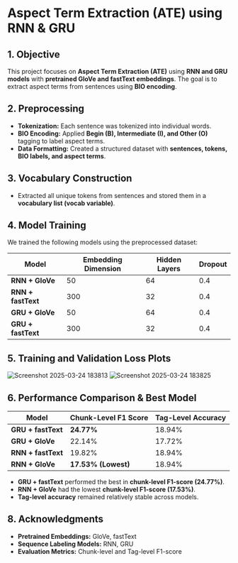 # Aspect Term Extraction (ATE) using RNN & GRU

## 1. Objective
This project focuses on **Aspect Term Extraction (ATE)** using **RNN and GRU models** with **pretrained GloVe and fastText embeddings**. The goal is to extract aspect terms from sentences using **BIO encoding**.

## 2. Preprocessing
- **Tokenization:** Each sentence was tokenized into individual words.
- **BIO Encoding:** Applied **Begin (B), Intermediate (I), and Other (O)** tagging to label aspect terms.
- **Data Formatting:** Created a structured dataset with **sentences, tokens, BIO labels, and aspect terms**.

## 3. Vocabulary Construction
- Extracted all unique tokens from sentences and stored them in a **vocabulary list (vocab variable)**.

## 4. Model Training
We trained the following models using the preprocessed dataset:

| Model                | Embedding Dimension | Hidden Layers | Dropout |
|----------------------|--------------------|--------------|---------|
| **RNN + GloVe**      | 50                 | 64           | 0.4     |
| **RNN + fastText**   | 300                | 32           | 0.4     |
| **GRU + GloVe**      | 50                 | 64           | 0.4     |
| **GRU + fastText**   | 300                | 32           | 0.4     |

## 5. Training and Validation Loss Plots


![Screenshot 2025-03-24 183813](https://github.com/user-attachments/assets/e3734a63-66d9-40cd-8911-753647b5d4ad)
![Screenshot 2025-03-24 183825](https://github.com/user-attachments/assets/b1721fa7-89eb-4c3f-a643-0b9749f96a98)



## 6. Performance Comparison & Best Model

| Model                | Chunk-Level F1 Score | Tag-Level Accuracy |
|----------------------|---------------------|--------------------|
| **GRU + fastText**   | **24.77%**           | 18.94%            |
| **GRU + GloVe**      | 22.14%               | 17.72%            |
| **RNN + fastText**   | 19.82%               | 18.94%            |
| **RNN + GloVe**      | **17.53% (Lowest)**  | 18.94%            |

- **GRU + fastText** performed the best in **chunk-level F1-score (24.77%)**.
- **RNN + GloVe** had the lowest **chunk-level F1-score (17.53%)**.
- **Tag-level accuracy** remained relatively stable across models.


## 8. Acknowledgments
- **Pretrained Embeddings:** GloVe, fastText
- **Sequence Labeling Models:** RNN, GRU
- **Evaluation Metrics:** Chunk-level and Tag-level F1-score

